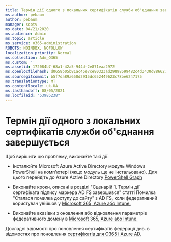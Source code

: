 ```yaml
---
title: Термін дії одного з локальних сертифікатів служби об'єднання завершується
ms.author: pebaum
author: pebaum
manager: scotv
ms.date: 04/21/2020
ms.audience: Admin
ms.topic: article
ms.service: o365-administration
ROBOTS: NOINDEX, NOFOLLOW
localization_priority: Normal
ms.collection: Adm_O365
ms.custom: ''
ms.assetid: 172084b7-68a1-42a5-944d-2e871eaa2972
ms.openlocfilehash: d0658b05b81ac45e7ce80323ad29898599482c4d3430d886627af6e9f8d136f6
ms.sourcegitcommit: b5f7da89a650d2915dc652449623c78be6247175
ms.translationtype: MT
ms.contentlocale: uk-UA
ms.lasthandoff: 08/05/2021
ms.locfileid: "53985238"
---
```

# <a name="one-of-your-on-premises-federation-service-certificates-is-expiring"></a>Термін дії одного з локальних сертифікатів служби об'єднання завершується

Щоб вирішити цю проблему, виконайте такі дії:
  
- Інсталюйте Microsoft Azure Active Directory модуль Windows PowerShell на комп'ютері (якщо модуль ще не інстальовано). Для цього перейдіть до Azure Active Directory [PowerShell Graph](https://docs.microsoft.com/powershell/azure/active-directory/install-adv2?view=azureadps-2.0)
    
- Виконайте кроки, описані в розділі "Сценарій 1. Термін дії сертифіката підпису маркера AD FS завершився" статті Помилка "Сталася помилка доступу до сайту" з AD FS, коли федеративний користувач увійшов у [Microsoft 365, Azure або Intune.](https://support.microsoft.com/help/2713898/there-was-a-problem-accessing-the-site-error-from-ad-fs-when-a-federat)
    
- Виконайте вказівки з оновлення або відновлення параметрів федеративного домену в [Microsoft 365, Azure або Intune.](https://support.microsoft.com/help/2647048/how-to-update-or-repair-the-settings-of-a-federated-domain-in-office-3)
    
Докладні відомості про поновлення сертифікатів федерації див. в відомостях про поновлення [сертифікатів для O365 і Azure AD.](https://docs.microsoft.com/azure/active-directory/connect/active-directory-aadconnect-o365-certs)
  

